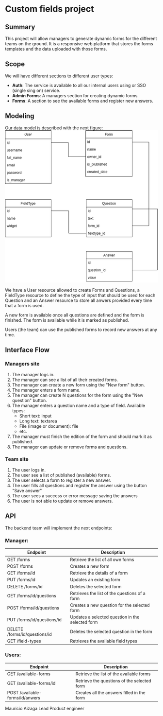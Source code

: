 
# Custom fields project

## Summary
This project will allow managers to generate dynamic forms for the different teams on the ground. It is a responsive web platform that stores the forms templates and the data uploaded with those forms.

## Scope
We will have different sections to different user types:

* **Auth**: The service is available to all our internal users using or SSO (single sing on) service.
* **Admin Forms**: A managers section for creating dynamic forms.
* **Forms**: A section to see the available forms and register new answers.

## Modeling
Our data model is described with the next figure:
![Database model](imgs/db.png "Database model")

We have a User resource allowed to create Forms and Questions, a FieldType resource to define the type of input that should be used for each Question and an Answer resource to store all anwers provided every time that a form is used.

A new form is available once all questions are defined and the form is finished. The form is available while it is marked as published.

Users (the team) can use the published forms to record new answers at any time.

## Interface Flow
### Managers site
1. The manager logs in.
2. The manager can see a list of all their created forms.
3. The manager can create a new form using the "New form" button.
4. The manager enters a form name.
5. The manager can create N questions for the form using the "New question" button.
6. The manager enters a question name and a type of field.
    Available types:
    * Short text: input
    * Long text: textarea
    * File (image or document): file
    * etc.
7. The manager must finish the edition of the form and should mark it as published.
8. The manager can update or remove forms and questions.

### Team site
1. The user logs in.
2. The user see a list of published (available) forms.
3. The user selects a form to register a new answer.
4. The user fills all questions and register the answer using the button "Save answer"
5. The user sees a success or error message saving the answers
6. The user is not able to update or remove answers.

## API
The backend team will implement the next endpoints: 

### Manager:
| Endpoint | Description |
|---|---|
| GET /forms | Retrieve the list of all own forms |
| POST /forms | Creates a new form |
| GET /forms/id | Retrieve the details of a form |
| PUT /forms/id | Updates an existing form |
| DELETE /forms/id | Deletes the selected form |
| GET /forms/id/questions | Retrieves the list of the questions of a form |
| POST /forms/id/questions | Creates a new question for the selected form |
| PUT /forms/id/questions/id | Updates a selected question in the selected form |
| DELETE /forms/id/questions/id | Deletes the selected question in the form |
| GET /field-types | Retrieves the available field types |

### Users:
| Endpoint | Description |
|---|---|
| GET /available-forms | Retrieve the list of the available forms |
| GET /available-forms/id | Retrieve the questions of the selected form |
| POST /available-forms/id/anwers | Creates all the answers filled in the form |



Mauricio Aizaga
Lead Product engineer